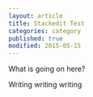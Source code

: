 ```yaml
---
layout: article
title: Stackedit Test
categories: category
published: true
modified: 2015-05-15
---
```



What is going on here? 

Writing writing writing